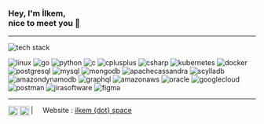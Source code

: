 ### Hey, I'm İlkem, <br /> nice to meet you 👋

----
![tech stack](https://img.shields.io/static/v1?label=&message=tech+stack:&color=111&style=for-the-badge)

![linux](https://img.shields.io/static/v1?logo=linux&label=&message=linux&color=111&logoColor=AAA&style=flat-square)
![go](https://img.shields.io/static/v1?logo=go&label=&message=golang&color=111&logoColor=AAA&style=flat-square)
![python](https://img.shields.io/static/v1?logo=python&label=&message=python&color=111&logoColor=AAA&style=flat-square&link=)
![c](https://img.shields.io/static/v1?logo=c&label=&message=c&color=111&logoColor=AAA&style=flat-square)
![cplusplus](https://img.shields.io/static/v1?logo=cplusplus&label=&message=c+plus+plus&color=111&logoColor=AAA&style=flat-square)
![csharp](https://img.shields.io/static/v1?logo=csharp&label=&message=c+sharp&color=111&logoColor=AAA&style=flat-square)
![kubernetes](https://img.shields.io/static/v1?logo=kubernetes&label=&message=kubernetes&color=111&logoColor=AAA&style=flat-square)
![docker](https://img.shields.io/static/v1?logo=docker&label=&message=docker&color=111&logoColor=AAA&style=flat-square)
![postgresql](https://img.shields.io/static/v1?logo=postgresql&label=&message=postgresql&color=111&logoColor=AAA&style=flat-square)
![mysql](https://img.shields.io/static/v1?logo=mysql&label=&message=mysql&color=111&logoColor=AAA&style=flat-square)
![mongodb](https://img.shields.io/static/v1?logo=mongodb&label=&message=mongodb&color=111&logoColor=AAA&style=flat-square)
![apachecassandra](https://img.shields.io/static/v1?logo=apachecassandra&label=&message=cassandra&color=111&logoColor=AAA&style=flat-square)
![scylladb](https://img.shields.io/static/v1?logo=scylladb&label=&message=scylladb&color=111&logoColor=AAA&style=flat-square)
![amazondynamodb](https://img.shields.io/static/v1?logo=amazondynamodb&label=&message=dynamodb&color=111&logoColor=AAA&style=flat-square)
![graphql](https://img.shields.io/static/v1?logo=graphql&label=&message=graphql&color=111&logoColor=AAA&style=flat-square)
![amazonaws](https://img.shields.io/static/v1?logo=amazonaws&label=&message=aws&color=111&logoColor=AAA&style=flat-square)
![oracle](https://img.shields.io/static/v1?logo=oracle&label=&message=oracle&color=111&logoColor=AAA&style=flat-square)
![googlecloud](https://img.shields.io/static/v1?logo=googlecloud&label=&message=googlecloud&color=111&logoColor=AAA&style=flat-square)
![postman](https://img.shields.io/static/v1?logo=postman&label=&message=postman&color=111&logoColor=AAA&style=flat-square)
![jirasoftware](https://img.shields.io/static/v1?logo=jirasoftware&label=&message=jira&logoColor=AAA&color=111&style=flat-square)
![figma](https://img.shields.io/static/v1?logo=figma&label=&message=figma&color=111&logoColor=AAA&style=flat-square)


----

<a href="https://twitter.com/ilkemburdur">
  <img align="left" alt="ilkem's Twitter" width="20px" src="https://simpleicons.now.sh/x/AAA" />
</a>
<a href="https://linkedin.com/in/ilkemburdur">
  <img align="left" alt="ilkem's LinkedIn" width="20px" src="https://simpleicons.now.sh/linkedin/AAA" />
</a>
| &nbsp;&nbsp;&nbsp; Website : <a href="https://ilkem.space">ilkem {dot} space</a> &nbsp;&nbsp;&nbsp;

